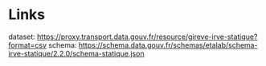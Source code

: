 # Links
dataset: https://proxy.transport.data.gouv.fr/resource/gireve-irve-statique?format=csv
schema: https://schema.data.gouv.fr/schemas/etalab/schema-irve-statique/2.2.0/schema-statique.json
